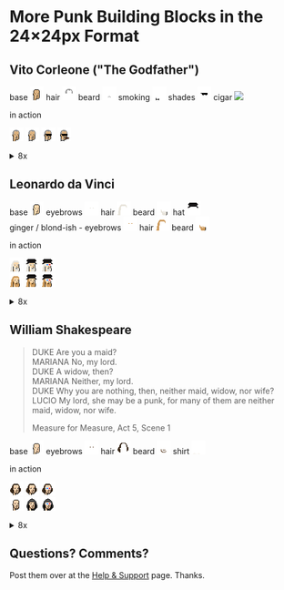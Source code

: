 # More Punk Building Blocks in the 24×24px Format



## Vito Corleone ("The Godfather")

base ![](corleone/base.png)
hair ![](corleone/hair.png)
beard ![](corleone/beard.png)
smoking ![](corleone/smoking.png)
shades ![](corleone/shades.png)
cigar ![](corleone/cigar)


in action 

![](corleone/i/step1.png)
![](corleone/i/step2.png)
![](corleone/i/step3.png)
![](corleone/i/step4.png)

<details>
<summary markdown="1">8x</summary>

![](corleone/i/step1@8x.png)
![](corleone/i/step2@8x.png)
![](corleone/i/step3@8x.png)
![](corleone/i/step4@8x.png)

</details>



## Leonardo da Vinci

base ![](davinci/base.png)
eyebrows ![](davinci/eyebrows.png)
hair ![](davinci/hair.png)
beard ![](davinci/beard.png)
hat ![](davinci/hat.png)
<br>
ginger / blond-ish - eyebrows ![](davinci/eyebrows-ginger.png)
hair ![](davinci/hair-ginger.png)
beard ![](davinci/beard-ginger.png)


in action 

![](davinci/i/step1.png)
![](davinci/i/step2.png)
![](davinci/i/step3.png) <br>
![](davinci/i/step1a.png)
![](davinci/i/step2a.png)
![](davinci/i/step3a.png)

<details>
<summary markdown="1">8x</summary>

![](davinci/i/step1@8x.png)
![](davinci/i/step2@8x.png)
![](davinci/i/step3@8x.png) <br>
![](davinci/i/step1a@8x.png)
![](davinci/i/step2a@8x.png)
![](davinci/i/step3a@8x.png) 

</details>




## William Shakespeare


> DUKE  Are you a maid?<br>
> MARIANA  No, my lord.<br>
> DUKE  A widow, then?<br>
> MARIANA  Neither, my lord.<br>
> DUKE  Why you are nothing, then, neither maid, widow, nor wife?<br>
> LUCIO  My lord, she may be a punk, for many of them are neither maid, widow, nor wife.
>
> Measure for Measure, Act 5, Scene 1



base ![](shakespeare/base.png)
eyebrows ![](shakespeare/eyebrows.png)
hair ![](shakespeare/hair.png)
beard ![](shakespeare/beard.png)
shirt ![](shakespeare/shirt.png)

in action 

![](shakespeare/i/step1.png)
![](shakespeare/i/step2.png)
![](shakespeare/i/step3.png) <br>
![](shakespeare/i/step1a.png)
![](shakespeare/i/step2a.png)
![](shakespeare/i/step3a.png)

<details>
<summary markdown="1">8x</summary>

![](shakespeare/i/step1@8x.png)
![](shakespeare/i/step2@8x.png)
![](shakespeare/i/step3@8x.png) <br>
![](shakespeare/i/step1a@8x.png)
![](shakespeare/i/step2a@8x.png)
![](shakespeare/i/step3a@8x.png) 

</details>



## Questions? Comments?

Post them over at the [Help & Support](https://github.com/geraldb/help) page. Thanks.





